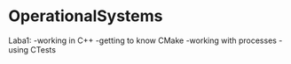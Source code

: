 # OperationalSystems
Laba1:
-working in C++
-getting to know CMake
-working with processes
-using CTests
